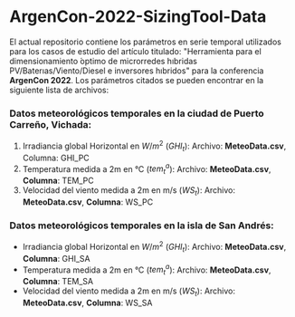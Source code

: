 # ArgenCon-2022-SizingTool-Data

El actual repositorio contiene los parámetros en serie temporal utilizados para los casos de estudio del artículo titulado: "Herramienta para el dimensionamiento ́optimo de microrredes hıbridas PV/Baterıas/Viento/Diesel e inversores hıbridos" para la conferencia **ArgenCon 2022**. Los parámetros citados se pueden encontrar en la siguiente lista de archivos:

### Datos meteorológicos temporales en la ciudad de Puerto Carreño, Vichada:
1. Irradiancia global Horizontal en $W/m^2$ ($GHI_t$): Archivo: **MeteoData.csv**, Columna: GHI_PC  
2. Temperatura medida a 2m en °C ($tem^a_t$): Archivo: **MeteoData.csv**, **Columna**: TEM_PC
3. Velocidad del viento medida a 2m en m/s ($WS_t$): Archivo: **MeteoData.csv**, **Columna**: WS_PC
### Datos meteorológicos temporales en la isla de San Andrés:
- Irradiancia global Horizontal en $W/m^2$ ($GHI_t$): Archivo: **MeteoData.csv**, **Columna**: GHI_SA 
- Temperatura medida a 2m en °C ($tem^a_t$): Archivo: **MeteoData.csv**, **Columna**: TEM_SA
- Velocidad del viento medida a 2m en m/s ($WS_t$): Archivo: **MeteoData.csv**, **Columna**: WS_SA
